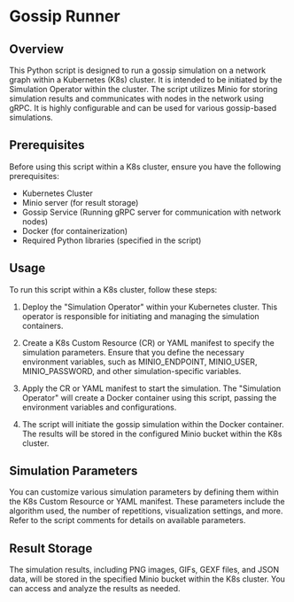 # Gossip Runner
## Overview
This Python script is designed to run a gossip simulation on a network graph within a Kubernetes (K8s) cluster. 
It is intended to be initiated by the Simulation Operator within the cluster. 
The script utilizes Minio for storing simulation results and communicates with nodes in the network using gRPC. 
It is highly configurable and can be used for various gossip-based simulations.

## Prerequisites
Before using this script within a K8s cluster, ensure you have the following prerequisites:

- Kubernetes Cluster
- Minio server (for result storage)
- Gossip Service (Running gRPC server for communication with network nodes)
- Docker (for containerization)
- Required Python libraries (specified in the script)

## Usage
To run this script within a K8s cluster, follow these steps:

1. Deploy the "Simulation Operator" within your Kubernetes cluster.
This operator is responsible for initiating and managing the simulation containers.

2. Create a K8s Custom Resource (CR) or YAML manifest to specify the simulation parameters. 
Ensure that you define the necessary environment variables, such as MINIO_ENDPOINT, MINIO_USER, MINIO_PASSWORD, and other simulation-specific variables.

3. Apply the CR or YAML manifest to start the simulation. The "Simulation Operator" will create a Docker container using this script, passing the environment variables and configurations.

4. The script will initiate the gossip simulation within the Docker container. The results will be stored in the configured Minio bucket within the K8s cluster.

## Simulation Parameters
You can customize various simulation parameters by defining them within the K8s Custom Resource or YAML manifest. These parameters include the algorithm used, the number of repetitions, visualization settings, and more. Refer to the script comments for details on available parameters.

## Result Storage
The simulation results, including PNG images, GIFs, GEXF files, and JSON data, will be stored in the specified Minio bucket within the K8s cluster. You can access and analyze the results as needed.